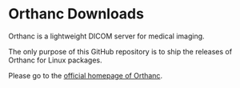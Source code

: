 Orthanc Downloads
=================

Orthanc is a lightweight DICOM server for medical imaging.

The only purpose of this GitHub repository is to ship the releases of Orthanc for Linux packages.

Please go to the [official homepage of Orthanc](http://www.orthanc-server.com/download.php).
